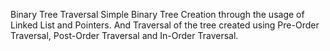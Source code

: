 Binary Tree Traversal
Simple Binary Tree Creation through the usage of Linked List and Pointers. 
And Traversal of the tree created using Pre-Order Traversal, Post-Order Traversal and In-Order Traversal.